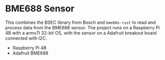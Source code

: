 # BME688 Sensor

This combines the BSEC library from Bosch and `bme68x-rust` to read and process data from the BME688 sensor. The project runs on a Raspberry Pi 4B with a armv7l 32-bit OS, with the sensor on a Adafruit breakout board connected with I2C.

- Raspberry Pi 4B
- Adafruit BME688
